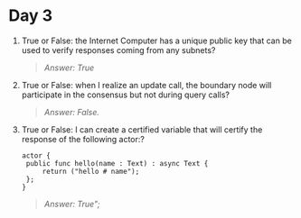# **Day 3**

1. True or False: the Internet Computer has a unique public key that can be used to verify responses coming from any subnets?<br>  
   >*Answer: True*<br>
   

2. True or False: when I realize an update call, the boundary node will participate in the consensus but not during query calls?<br>
   >*Answer: False.*<br>

3. True or False: I can create a certified variable that will certify the response of the following actor:?<br>
   ```
   actor {
    public func hello(name : Text) : async Text {
        return ("hello # name");
    };
   }  
   ```  
   >*Answer: True";*<br>
